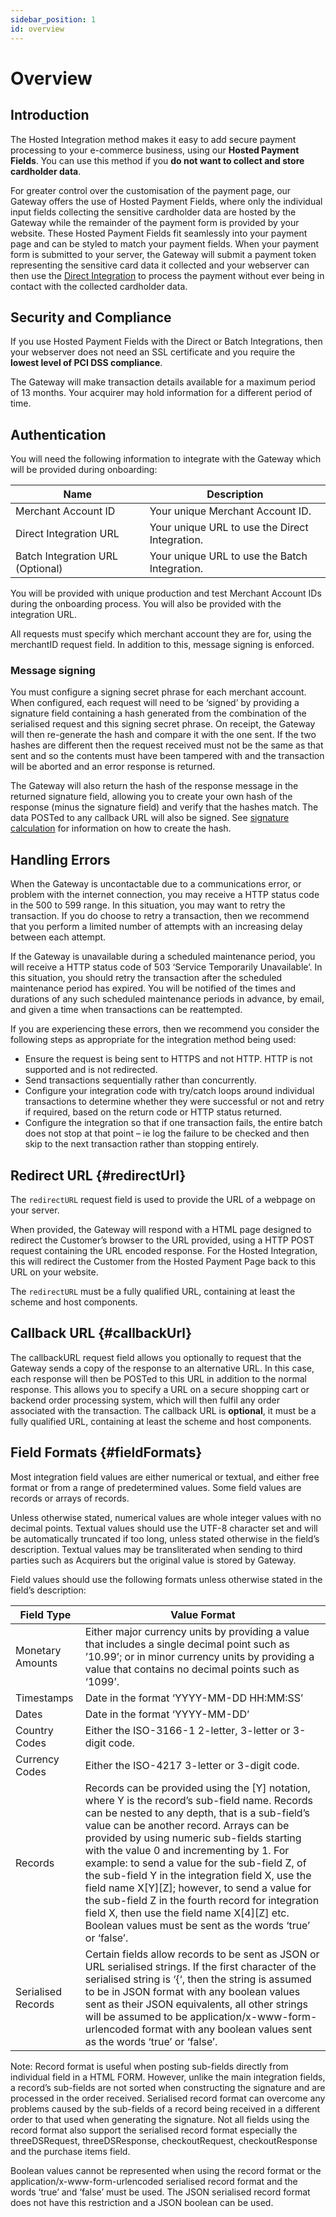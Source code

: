 ```yaml
---
sidebar_position: 1
id: overview
---
```


# Overview

## Introduction 

The Hosted Integration method makes it easy to add secure payment processing to your e-commerce business, using our **Hosted Payment Fields**. You can use this method if you **do not want to collect and store cardholder data**.

For greater control over the customisation of the payment page, our Gateway offers the use of Hosted Payment Fields, where only the individual input fields collecting the sensitive cardholder data are hosted by the Gateway while the remainder of the payment form is provided by your website. These Hosted Payment Fields fit seamlessly into your payment page and can be styled to match your payment fields. When your payment form is submitted to your server, the Gateway will submit a payment token representing the sensitive card data it collected and your webserver can then use the [Direct Integration](directintegration/overview)  to process the payment without ever being in contact with the collected cardholder data. 

## Security and Compliance 

If you use Hosted Payment Fields with the Direct or Batch Integrations, then your webserver does not need an SSL certificate and you require the **lowest level of PCI DSS compliance**.

The Gateway will make transaction details available for a maximum period of 13 months. Your acquirer may hold information for a different period of time.

## Authentication 

You will need the following information to integrate with the Gateway which will be provided during onboarding:

| Name      | Description |
| ----------- | ----------- |
| Merchant Account ID | Your unique Merchant Account ID. |
| Direct Integration URL | Your unique URL to use the Direct Integration. |
| Batch Integration URL (Optional) | Your unique URL to use the Batch Integration. |

 You will be provided with unique production and test Merchant Account IDs during the onboarding process. You will also be provided with the integration URL. 

All requests must specify which merchant account they are for, using the merchantID request field. In addition to this, message signing is enforced. 

### Message signing 

You must configure a signing secret phrase for each merchant account. When configured, each request will need to be ‘signed’ by providing a signature field containing a hash generated from the combination of the serialised request and this signing secret phrase. On receipt, the Gateway will then re-generate the hash and compare it with the one sent. If the two hashes are different then the request received must not be the same as that sent and so the contents must have been tampered with and the transaction will be aborted and an error response is returned.

The Gateway will also return the hash of the response message in the returned signature field, allowing you to create your own hash of the response (minus the signature field) and verify that the hashes match. The data POSTed to any callback URL will also be signed. See [signature calculation](annexes#signatureCalculation) for information on how to create the hash.



## Handling Errors 

When the Gateway is uncontactable due to a communications error, or problem with the internet connection, you may receive a HTTP status code in the 500 to 599 range. In this situation, you may want to retry the transaction. If you do choose to retry a transaction, then we recommend that you perform a limited number of attempts with an increasing delay between each attempt.

If the Gateway is unavailable during a scheduled maintenance period, you will receive a HTTP status code of 503 ‘Service Temporarily Unavailable’. In this situation, you should retry the transaction after the scheduled maintenance period has expired. You will be notified of the times and durations of any such scheduled maintenance periods in advance, by email, and given a time when transactions can be reattempted.

If you are experiencing these errors, then we recommend you consider the following steps as appropriate for the integration method being used:
- Ensure the request is being sent to HTTPS and not HTTP. HTTP is not supported and is not redirected.
- Send transactions sequentially rather than concurrently.
- Configure your integration code with try/catch loops around individual transactions to determine whether they were successful or not and retry if required, based on the return code or HTTP status returned.
- Configure the integration so that if one transaction fails, the entire batch does not stop at that point – ie log the failure to be checked and then skip to the next transaction rather than stopping entirely.

## Redirect URL {#redirectUrl}

The `redirectURL` request field is used to provide the URL of a webpage on your server.

When provided, the Gateway will respond with a HTML page designed to redirect the Customer’s browser to the URL provided, using a HTTP POST request containing the URL encoded response.
For the Hosted Integration, this will redirect the Customer from the Hosted Payment Page back to this URL on your website.

The `redirectURL` must be a fully qualified URL, containing at least the scheme and host components.

## Callback URL {#callbackUrl}

The callbackURL request field allows you optionally to request that the Gateway sends a copy of the response to an alternative URL. In this case, each response will then be POSTed to this URL in addition to the normal response. This allows you to specify a URL on a secure shopping cart or backend order processing system, which will then fulfil any order associated with the transaction. The callback URL is **optional**, it must be a fully qualified URL, containing at least the scheme and host components.

## Field Formats {#fieldFormats}

Most integration field values are either numerical or textual, and either free format or from a range of predetermined values. Some field values are records or arrays of records.

Unless otherwise stated, numerical values are whole integer values with no decimal points. Textual values should use the UTF-8 character set and will be automatically truncated if too long, unless stated otherwise in the field’s description. Textual values may be transliterated when sending to third parties such as Acquirers but the original value is stored by Gateway.

Field values should use the following formats unless otherwise stated in the field’s description:

| Field Type      | Value Format |
| ----------- | ----------- |
| Monetary Amounts | Either major currency units by providing a value that includes a single decimal point such as ’10.99’; or in minor currency units by providing a value that contains no decimal points such as ‘1099’. |
| Timestamps | Date in the format ‘YYYY-MM-DD HH:MM:SS’ |
| Dates | Date in the format ‘YYYY-MM-DD’ |
| Country Codes | Either the ISO-3166-1 2-letter, 3-letter or 3-digit code.|
| Currency Codes | Either the ISO-4217 3-letter or 3-digit code. |
| Records | Records can be provided using the [Y] notation, where Y is the record’s sub-field name. Records can be nested to any depth, that is a sub-field’s value can be another record. Arrays can be provided by using numeric sub-fields starting with the value 0 and incrementing by 1. For example: to send a value for the sub-field Z, of the sub-field Y in the integration field X, use the field name X[Y][Z]; however, to send a value for the sub-field Z in the fourth record for integration field X, then use the field name X[4][Z] etc. Boolean values must be sent as the words ‘true’ or ‘false’.|
| Serialised Records | Certain fields allow records to be sent as JSON or URL serialised strings. If the first character of the serialised string is ‘{‘, then the string is assumed to be in JSON format with any boolean values sent as their JSON equivalents, all other strings will be assumed to be application/x-www-form-urlencoded format with any boolean values sent as the words ‘true’ or ‘false’.|

Note: Record format is useful when posting sub-fields directly from individual field in a HTML FORM. However, unlike the main integration fields, a record’s sub-fields are not sorted when constructing the signature and are processed in the order received. Serialised record format can overcome any problems caused by the sub-fields of a record being received in a different order to that used when generating the signature. Not all fields using the record format also support the serialised record format especially the threeDSRequest, threeDSResponse, checkoutRequest, checkoutResponse and the purchase items field.

Boolean values cannot be represented when using the record format or the application/x-www-form-urlencoded serialised record format and the words ‘true’ and ‘false’ must be used. The JSON serialised record format does not have this restriction and a JSON boolean can be used.


